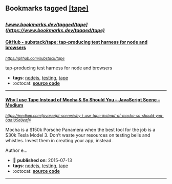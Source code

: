 ## Bookmarks tagged [[tape]](https://www.bookmarks.dev/search?q=[tape])

_<sup><sup>[www.bookmarks.dev/tagged/tape](https://www.bookmarks.dev/tagged/tape)</sup></sup>_
---
#### [GitHub - substack/tape: tap-producing test harness for node and browsers](https://github.com/substack/tape)
_<sup>https://github.com/substack/tape</sup>_

tap-producing test harness for node and browsers
* **tags**: [nodejs](../tagged/nodejs.md), [testing](../tagged/testing.md), [tape](../tagged/tape.md)
* :octocat: **[source code](https://github.com/substack/tape)**
---
#### [Why I use Tape Instead of Mocha & So Should You – JavaScript Scene – Medium](https://medium.com/javascript-scene/why-i-use-tape-instead-of-mocha-so-should-you-6aa105d8eaf4)
_<sup>https://medium.com/javascript-scene/why-i-use-tape-instead-of-mocha-so-should-you-6aa105d8eaf4</sup>_

Mocha is a $150k Porsche Panamera when the best tool for the job is a $30k Tesla Model 3. Don’t waste your resources on testing bells and whistles. Invest them in creating your app, instead.

Author e...
* :calendar: **published on**: 2015-07-13
* **tags**: [nodejs](../tagged/nodejs.md), [testing](../tagged/testing.md), [tape](../tagged/tape.md)
* :octocat: **[source code](https://github.com/substack/tape)**
---
